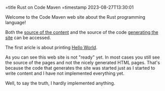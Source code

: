 =title Rust on Code Maven
=timestamp 2023-08-27T13:30:01

Welcome to the Code Maven web site about the Rust programming language!

Both the [source of the content]()
and the source of the code [generating the site](https://github.com/szabgab/code-maven.rs) can be accessed.

The first aricle is about printing [Hello World](/hello-world).

As you can see this web site is not "ready" yet. In most cases you still see the source of the pages and not the nicely generated HTML pages.
That's because the code that generates the site was started just as I started to write content and I have not implemented everything yet.

Well, to say the truth, I hardly implemented anything.

